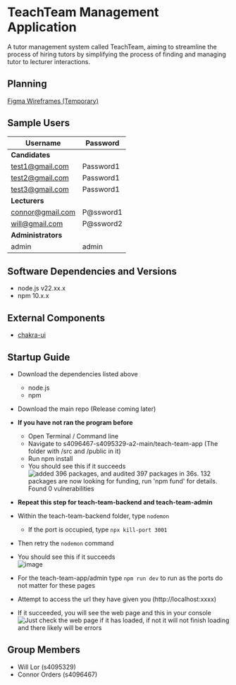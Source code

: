 # TeachTeam Management Application
A tutor management system called TeachTeam, aiming to streamline the process of hiring tutors by simplifying the process of finding and managing tutor to lecturer interactions.
## Planning
[Figma Wireframes (Temporary)](https://www.figma.com/design/XPXeYudCec4MmbAdDjrj9N/Full-Stack-Assignment-1?node-id=7-85&t=HvJha1oHxO9Ko48L-1)
## Sample Users
| Username | Password |
| --- | --- |
| **Candidates** |
| test1@gmail.com | Password1 |
| test2@gmail.com | Password1 |
| test3@gmail.com | Password1 |
| **Lecturers** |
| connor@gmail.com | P@ssword1 |
| will@gmail.com | P@ssword2 |
| **Administrators** |
| admin | admin |

## Software Dependencies and Versions
- node.js v22.xx.x
- npm 10.x.x
## External Components
- [chakra-ui](https://www.npmjs.com/package/@chakra-ui/react)
## Startup Guide
- Download the dependencies listed above
   - node.js
   - npm
- Download the main repo (Release coming later)
- **If you have not ran the program before**
   - Open Terminal / Command line
   - Navigate to s4096467-s4095329-a2-main/teach-team-app (The folder with /src and /public in it)
   - Run npm install
   - You should see this if it succeeds
  <br>![added 396 packages, and audited 397 packages in 36s. 132 packages are now looking for funding, run 'npm fund' for details. Found 0 vulnerabilities](https://github.com/user-attachments/assets/a2e0256a-fb0c-47a4-a2c2-2fdefcdde3d5)
- **Repeat this step for teach-team-backend and teach-team-admin**
- Within the teach-team-backend folder, type `nodemon`
   - If the port is occupied, type `npx kill-port 3001`
- Then retry the `nodemon` command
- You should see this if it succeeds
<br>![image](https://github.com/user-attachments/assets/3deb410e-e3ea-4ef8-a777-857b861ad34e)

- For the teach-team-app/admin type `npm run dev` to run as the ports do not matter for these pages
- Attempt to access the url they have given you (http://localhost:xxxx)
- If it succeeded, you will see the web page and this in your console
![Just check the web page if it has loaded, if not it will not finish loading and there likely will be errors](https://github.com/user-attachments/assets/92ae2078-4917-451f-93c8-3b49dd78a101)

## Group Members
- Will Lor (s4095329)
- Connor Orders (s4096467)
